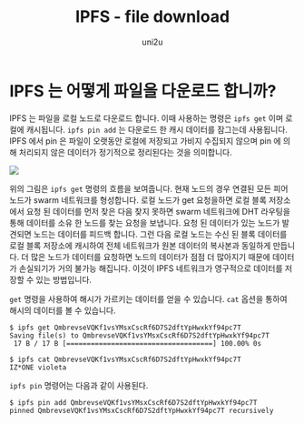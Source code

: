 ﻿---
layout: post
title: "IPFS - file download"
categories:
  - IPFS_Review
tags:
  - IPFS_file_download
lang: ko
author: "uni2u"
meta: "Springfield"
---

# IPFS 는 어떻게 파일을 다운로드 합니까?

IPFS 는 파일을 로컬 노드로 다운로드 합니다. 이때 사용하는 명령은 `ipfs get` 이며 로컬에 캐시됩니다. `ipfs pin add` 는 다운로드 한 캐시 데이터를 잠그는데 사용됩니다. IPFS 에서 pin 은 파일이 오랫동안 로컬에 저장되고 가비지 수집되지 않으며 pin 에 의해 처리되지 않은 데이터가 정기적으로 정리된다는 것을 의미합니다.

![](https://pocket-image-cache.com/direct?url=http%3A%2F%2Fimage.chaindesk.cn%2FIPFS101.jpg%2Fmark&resize=w1408)

위의 그림은 `ipfs get` 명령의 흐름을 보여줍니다. 현재 노드의 경우 연결된 모든 피어 노드가 swarm 네트워크를 형성합니다. 로컬 노드가 get 요청을하면 로컬 블록 저장소에서 요청 된 데이터를 먼저 찾은 다음 찾지 못하면 swarm 네트워크에 DHT 라우팅을 통해 데이터를 소유 한 노드를 찾는 요청을 보냅니다. 요청 된 데이터가 있는 노드가 발견되면 노드는 데이터를 피드백 합니다. 그런 다음 로컬 노드는 수신 된 블록 데이터를 로컬 블록 저장소에 캐시하여 전체 네트워크가 원본 데이터의 복사본과 동일하게 만듭니다. 더 많은 노드가 데이터를 요청하면 노드의 데이터가 점점 더 많아지기 때문에 데이터가 손실되기가 거의 불가능 해집니다. 이것이 IPFS 네트워크가 영구적으로 데이터를 저장할 수 있는 방법입니다.

`get` 명령을 사용하여 해시가 가르키는 데이터를 얻을 수 있습니다. `cat` 옵션을 통하여 해시의 데이터를 볼 수 있습니다.

```
$ ipfs get QmbrevseVQKf1vsYMsxCscRf6D7S2dftYpHwxkYf94pc7T
Saving file(s) to QmbrevseVQKf1vsYMsxCscRf6D7S2dftYpHwxkYf94pc7T
 17 B / 17 B [====================================] 100.00% 0s

$ ipfs cat QmbrevseVQKf1vsYMsxCscRf6D7S2dftYpHwxkYf94pc7T
IZ*ONE violeta
```

`ipfs pin` 명령어는 다음과 같이 사용된다.

```
$ ipfs pin add QmbrevseVQKf1vsYMsxCscRf6D7S2dftYpHwxkYf94pc7T
pinned QmbrevseVQKf1vsYMsxCscRf6D7S2dftYpHwxkYf94pc7T recursively
```
